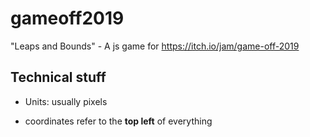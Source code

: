 # gameoff2019
"Leaps and Bounds" - A js game for https://itch.io/jam/game-off-2019

## Technical stuff

- Units: usually pixels

- coordinates refer to the __top left__ of everything